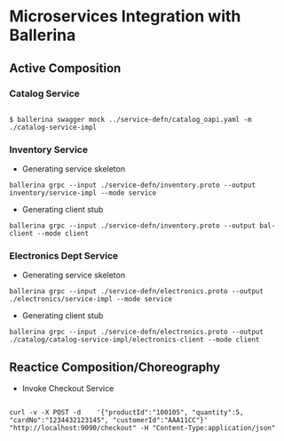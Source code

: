 # Microservices Integration with Ballerina 


## Active Composition 
### Catalog Service 
```

$ ballerina swagger mock ../service-defn/catalog_oapi.yaml -m ./catalog-service-impl
```

### Inventory Service 


- Generating service skeleton 
``` 
ballerina grpc --input ./service-defn/inventory.proto --output inventory/service-impl --mode service

```

- Generating client stub 
``` 
ballerina grpc --input ./service-defn/inventory.proto --output bal-client --mode client 
```


### Electronics Dept Service 

- Generating service skeleton 

```
ballerina grpc --input ./service-defn/electronics.proto --output ./electronics/service-impl --mode service 

```

- Generating client stub 

```
ballerina grpc --input ./service-defn/electronics.proto --output ./catalog/catalog-service-impl/electronics-client --mode client 

```


## Reactice Composition/Choreography 

- Invoke Checkout Service 
```

curl -v -X POST -d    '{"productId":"100105", "quantity":5, "cardNo":"1234432123145", "customerId":"AAA11CC"}'    "http://localhost:9090/checkout" -H "Content-Type:application/json"


```




